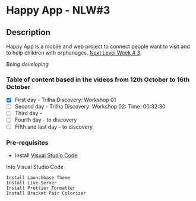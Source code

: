 # Happy App - NLW#3

## Description

Happy App is a mobile and web project to connect people want to visit and to help children with orphanages.
[Next Level Week # 3](https://nextlevelweek.com/inscricao/3).

*Being developing*

### Table of content based in the videos from 12th October to 16th October

- [x] First day - Trilha Discovery: Workshop 01
- [ ] Second day - Trilha Discovery: Workshop 02: Time: 00:32:30
- [ ] Third day - 
- [ ] Fourth day - to discovery
- [ ] Fifth and last day - to discovery

### Pre-requisites

* Install [Visual Studio Code](https://code.visualstudio.com/)

Into Visual Studio Code
```
Install Launchbase Theme
Install Live Server
Install Prettier Formatter
Install Bracket Pair Colorizer
```